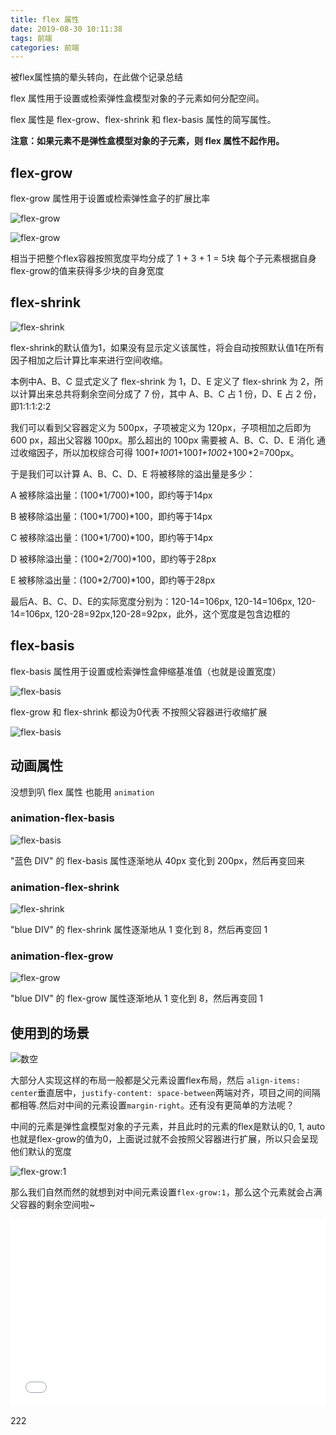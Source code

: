 ```yaml
---
title: flex 属性
date: 2019-08-30 10:11:38
tags: 前端
categories: 前端
---
```


被flex属性搞的晕头转向，在此做个记录总结

flex 属性用于设置或检索弹性盒模型对象的子元素如何分配空间。

flex 属性是 flex-grow、flex-shrink 和 flex-basis 属性的简写属性。

**注意：如果元素不是弹性盒模型对象的子元素，则 flex 属性不起作用。**

## flex-grow

flex-grow 属性用于设置或检索弹性盒子的扩展比率

![flex-grow](http://blog.panxiandiao.com/20190830152105.png)

![flex-grow](http://blog.panxiandiao.com/20190830152134.png)

相当于把整个flex容器按照宽度平均分成了 1 + 3 + 1 = 5块 每个子元素根据自身flex-grow的值来获得多少块的自身宽度

## flex-shrink

![flex-shrink](http://blog.panxiandiao.com/20190830172621.png)

flex-shrink的默认值为1，如果没有显示定义该属性，将会自动按照默认值1在所有因子相加之后计算比率来进行空间收缩。

本例中A、B、C 显式定义了 flex-shrink 为 1，D、E 定义了 flex-shrink 为 2，所以计算出来总共将剩余空间分成了 7 份，其中 A、B、C 占 1 份，D、E 占 2 份，即1:1:1:2:2

我们可以看到父容器定义为 500px，子项被定义为 120px，子项相加之后即为 600 px，超出父容器 100px。那么超出的 100px 需要被 A、B、C、D、E 消化 通过收缩因子，所以加权综合可得 100*1+100*1+100*1+100*2+100*2=700px。

于是我们可以计算 A、B、C、D、E 将被移除的溢出量是多少：

A 被移除溢出量：(100*1/700)*100，即约等于14px

B 被移除溢出量：(100*1/700)*100，即约等于14px

C 被移除溢出量：(100*1/700)*100，即约等于14px

D 被移除溢出量：(100*2/700)*100，即约等于28px

E 被移除溢出量：(100*2/700)*100，即约等于28px

最后A、B、C、D、E的实际宽度分别为：120-14=106px, 120-14=106px, 120-14=106px, 120-28=92px,120-28=92px，此外，这个宽度是包含边框的

## flex-basis

flex-basis 属性用于设置或检索弹性盒伸缩基准值（也就是设置宽度）

![flex-basis](http://blog.panxiandiao.com/20190831103819.png)

flex-grow 和 flex-shrink 都设为0代表 不按照父容器进行收缩扩展

![flex-basis](http://blog.panxiandiao.com/20190831110734.png)

## 动画属性

没想到叭 flex 属性 也能用 `animation`

### animation-flex-basis

![flex-basis](http://blog.panxiandiao.com/20190901213817.png)

"蓝色 DIV" 的 flex-basis 属性逐渐地从 40px 变化到 200px，然后再变回来

### animation-flex-shrink

![flex-shrink](http://blog.panxiandiao.com/20190901215219.png)

"blue DIV" 的 flex-shrink 属性逐渐地从 1 变化到 8，然后再变回 1

### animation-flex-grow

![flex-grow](http://blog.panxiandiao.com/20190901215411.png)

"blue DIV" 的 flex-grow 属性逐渐地从 1 变化到 8，然后再变回 1

## 使用到的场景

![数空](http://blog.panxiandiao.com/20190901215624.png)

大部分人实现这样的布局一般都是父元素设置flex布局，然后    `align-items: center`垂直居中，`justify-content: space-between`两端对齐，项目之间的间隔都相等.然后对中间的元素设置`margin-right`。还有没有更简单的方法呢？

中间的元素是弹性盒模型对象的子元素，并且此时的元素的flex是默认的0, 1, auto 也就是flex-grow的值为0，上面说过就不会按照父容器进行扩展，所以只会呈现他们默认的宽度

![flex-grow:1](http://blog.panxiandiao.com/20190902213427.png)

那么我们自然而然的就想到对中间元素设置`flex-grow:1`，那么这个元素就会占满父容器的剩余空间啦~

<iframe width="100%" height="300" src="//jsfiddle.net/AntBody/138zf8kk/embedded/" allowpaymentrequest allowfullscreen="allowfullscreen" frameborder="0"></iframe>

222